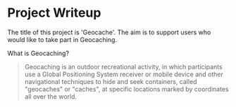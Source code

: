 # Project Writeup
The title of this project is 'Geocache'. The aim is to support users who would like to take part in Geocaching. 

What is Geocaching? 
> Geocaching is an outdoor recreational activity, in which participants use a Global Positioning System receiver or mobile device and other navigational techniques to hide and seek containers, called "geocaches" or "caches", at specific locations marked by coordinates all over the world. 



